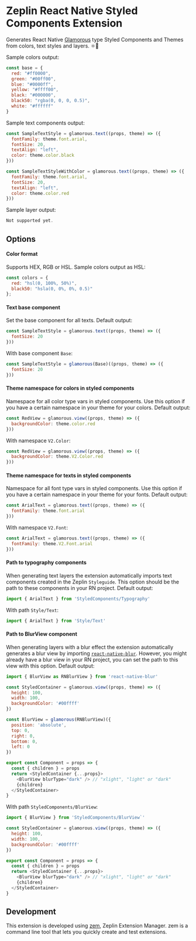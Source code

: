 # Zeplin React Native Styled Components Extension

Generates React Native [Glamorous](https://github.com/robinpowered/glamorous-native) type Styled Components and Themes from colors, text styles and layers. ⚛️📱

Sample colors output:
```js
const base = {
  red: "#ff0000",
  green: "#00ff00",
  blue: "#0000ff",
  yellow: "#ffff00",
  black: "#000000",
  black50: "rgba(0, 0, 0, 0.5)",
  white: "#ffffff"
}
```

Sample text components output:
```js
const SampleTextStyle = glamorous.text((props, theme) => ({
  fontFamily: theme.font.arial,
  fontSize: 20,
  textAlign: "left",
  color: theme.color.black
}))

const SampleTextStyleWithColor = glamorous.text((props, theme) => ({
  fontFamily: theme.font.arial,
  fontSize: 20,
  textAlign: "left",
  color: theme.color.red
}))
```

Sample layer output:
```js
Not supported yet.
```

## Options

#### Color format

Supports HEX, RGB or HSL. Sample colors output as HSL:
```js
const colors = {
  red: "hsl(0, 100%, 50%)",
  black50: "hsla(0, 0%, 0%, 0.5)"
};
```

#### Text base component

Set the base component for all texts. Default output:
```js
const SampleTextStyle = glamorous.text((props, theme) => ({
  fontSize: 20
}))
```
With base component `Base`:
```js
const SampleTextStyle = glamorous(Base)((props, theme) => ({
  fontSize: 20
}))
```

#### Theme namespace for colors in styled components

Namespace for all color type vars in styled components. Use this option if you have a certain namespace in your theme for your colors. Default output:
```js
const RedView = glamorous.view((props, theme) => ({
  backgroundColor: theme.color.red
}))
```
With namespace `V2.Color`:
```js
const RedView = glamorous.view((props, theme) => ({
  backgroundColor: theme.V2.Color.red
}))
```

#### Theme namespace for texts in styled components

Namespace for all font type vars in styled components. Use this option if you have a certain namespace in your theme for your fonts. Default output:
```js
const ArialText = glamorous.text((props, theme) => ({
  fontFamily: theme.font.arial
}))
```
With namespace `V2.Font`:
```js
const ArialText = glamorous.text((props, theme) => ({
  fontFamily: theme.V2.Font.arial
}))
```

#### Path to typography components

When generating text layers the extension automatically imports text components created in the Zeplin `Styleguide`. This option should be the path to these components in your RN project. Default output:
```js
import { ArialText } from 'StyledComponents/Typography' 
```
With path `Style/Text`:
```js
import { ArialText } from 'Style/Text' 
```

#### Path to BlurView component

When generating layers with a blur effect the extension automatically generates a blur view by importing [`react-native-blur`](https://github.com/react-native-community/react-native-blur). However, you might already have a blur view in your RN project, you can set the path to this view with this option. Default output:
```js
import { BlurView as RNBlurView } from 'react-native-blur'

const StyledContainer = glamorous.view((props, theme) => ({
  height: 100,
  width: 100,
  backgroundColor: '#00ffff'
})

const BlurView = glamorous(RNBlurView)({
  position: 'absolute',
  top: 0,
  right: 0,
  bottom: 0,
  left: 0
})

export const Component = props => {
  const { children } = props
  return <StyledContainer {...props}>
    <BlurView blurType="dark" /> // "xlight", "light" or "dark"
    {children}
  </StyledContainer>
}
```
With path `StyledComponents/BlurView`:
```js
import { BlurView } from 'StyledComponents/BlurView`'

const StyledContainer = glamorous.view((props, theme) => ({
  height: 100,
  width: 100,
  backgroundColor: '#00ffff'
})

export const Component = props => {
  const { children } = props
  return <StyledContainer {...props}>
    <BlurView blurType="dark" /> // "xlight", "light" or "dark"
    {children}
  </StyledContainer>
} 
```

## Development

This extension is developed using [zem](https://github.com/zeplin/zem), Zeplin Extension Manager. zem is a command line tool that lets you quickly create and test extensions.